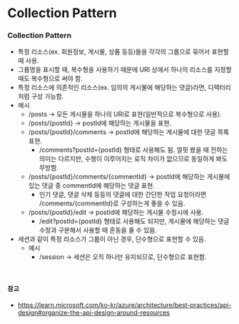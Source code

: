 # Collection Pattern

### Collection Pattern
* 특정 리소스(ex. 회원정보, 게시물, 상품 등등)들을 각각의 그룹으로 묶어서 표현할 때 사용.
* 그룹명을 표시할 때, 복수형을 사용하기 때문에 URI 상에서 하나의 리소스를 지정할 때도 복수형으로 써야 함.
* 특정 리소스에 의존적인 리소스(ex. 임의의 게시물에 해당하는 댓글)라면, 디렉터리처럼 구성 가능함.
* 예시
  * /posts -> 모든 게시물을 하나의 URI로 표현(일반적으로 복수형으로 사용).
  * /posts/{postId} -> postId에 해당하는 게시물을 표현.
  * /posts/{postId}/comments -> postId에 해당하는 게시물에 대한 댓글 목록 표현.
    * /comments?postId={postId} 형태로 사용해도 됨.
    얼핏 봤을 때 전하는 의미는 다르지만, 수행이 이루어지는 로직 차이가 없으므로 동일하게 봐도 무방함.
  * /posts/{postId}/comments/{commentId} -> postId에 해당하는 게시물에 있는 댓글 중 commentId에 해당하는 댓글 표현.
    * 인기 댓글, 댓글 삭제 등등의 댓글에 대한 간단한 작업 요청이라면 /comments/{commentId}로 구성하는게 좋을 수 있음.
  * /posts/{postId}/edit -> postId에 해당하는 게시물 수정시에 사용.
    * /edit?postId={postId} 형태로 사용해도 되지만, 게시물에 해당하는 댓글 수정과 구분해서 사용할 때 혼동을 줄 수 있음.
* 세션과 같이 특정 리소스가 그룹이 아닌 경우, 단수형으로 표현할 수 있음.
  * 예시
    * /session -> 세션은 오직 하나만 유지되므로, 단수형으로 표현함.

<br>

#### 참고
  * https://learn.microsoft.com/ko-kr/azure/architecture/best-practices/api-design#organize-the-api-design-around-resources
